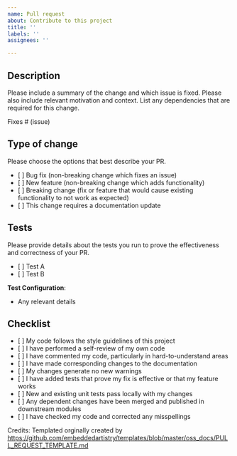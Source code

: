 ```yaml
---
name: Pull request
about: Contribute to this project
title: ''
labels: ''
assignees: ''

---
```


## Description

Please include a summary of the change and which issue is fixed. Please also include relevant motivation and context. List any dependencies that are required for this change.

Fixes # (issue)

## Type of change

Please choose the options that best describe your PR.

-   \[ ] Bug fix (non-breaking change which fixes an issue)
-   \[ ] New feature (non-breaking change which adds functionality)
-   \[ ] Breaking change (fix or feature that would cause existing functionality to not work as expected)
-   \[ ] This change requires a documentation update

## Tests

Please provide details about the tests you run to prove the effectiveness and correctness of your PR.

-   \[ ] Test A
-   \[ ] Test B

**Test Configuration**:
* Any relevant details

## Checklist

-   \[ ] My code follows the style guidelines of this project
-   \[ ] I have performed a self-review of my own code
-   \[ ] I have commented my code, particularly in hard-to-understand areas
-   \[ ] I have made corresponding changes to the documentation
-   \[ ] My changes generate no new warnings
-   \[ ] I have added tests that prove my fix is effective or that my feature works
-   \[ ] New and existing unit tests pass locally with my changes
-   \[ ] Any dependent changes have been merged and published in downstream modules
-   \[ ] I have checked my code and corrected any misspellings

Credits: Templated orginally created by https://github.com/embeddedartistry/templates/blob/master/oss_docs/PULL_REQUEST_TEMPLATE.md
